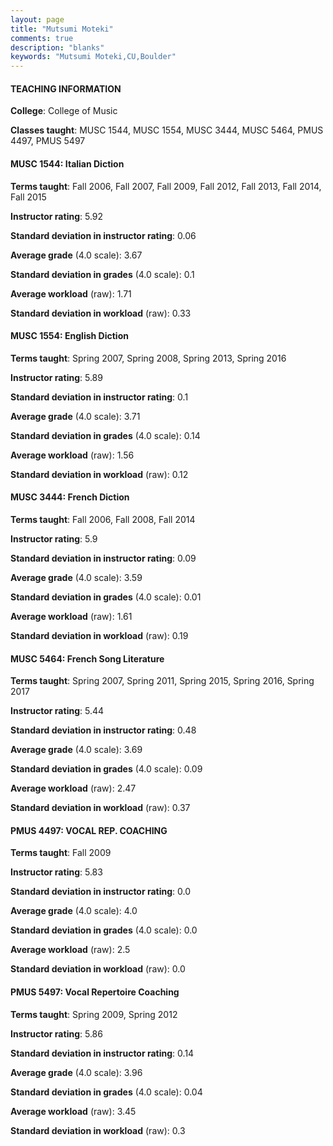 ```yaml
---
layout: page
title: "Mutsumi Moteki" 
comments: true
description: "blanks"
keywords: "Mutsumi Moteki,CU,Boulder"
---
```

<head>
<script src="https://ajax.googleapis.com/ajax/libs/jquery/2.1.3/jquery.min.js"></script>
<script src="https://dl.dropboxusercontent.com/s/pc42nxpaw1ea4o9/highcharts.js?dl=0"></script>
<!-- <script src="../assets/js/highcharts.js"></script> -->
<style type="text/css">@font-face {
	font-family: "Bebas Neue";
	src: url(https://www.filehosting.org/file/details/544349/BebasNeue Regular.otf) format("opentype");
	}
	h1.Bebas { 
		font-family: "Bebas Neue", Verdana, Tahoma;
	}
</style>
</head>
	   
#### TEACHING INFORMATION

**College**: College of Music

**Classes taught**: MUSC 1544, MUSC 1554, MUSC 3444, MUSC 5464, PMUS 4497, PMUS 5497

#### MUSC 1544: Italian Diction

**Terms taught**: Fall 2006, Fall 2007, Fall 2009, Fall 2012, Fall 2013, Fall 2014, Fall 2015

**Instructor rating**: 5.92

**Standard deviation in instructor rating**: 0.06

**Average grade** (4.0 scale): 3.67

**Standard deviation in grades** (4.0 scale): 0.1

**Average workload** (raw): 1.71

**Standard deviation in workload** (raw): 0.33

#### MUSC 1554: English Diction

**Terms taught**: Spring 2007, Spring 2008, Spring 2013, Spring 2016

**Instructor rating**: 5.89

**Standard deviation in instructor rating**: 0.1

**Average grade** (4.0 scale): 3.71

**Standard deviation in grades** (4.0 scale): 0.14

**Average workload** (raw): 1.56

**Standard deviation in workload** (raw): 0.12

#### MUSC 3444: French Diction

**Terms taught**: Fall 2006, Fall 2008, Fall 2014

**Instructor rating**: 5.9

**Standard deviation in instructor rating**: 0.09

**Average grade** (4.0 scale): 3.59

**Standard deviation in grades** (4.0 scale): 0.01

**Average workload** (raw): 1.61

**Standard deviation in workload** (raw): 0.19

#### MUSC 5464: French Song Literature

**Terms taught**: Spring 2007, Spring 2011, Spring 2015, Spring 2016, Spring 2017

**Instructor rating**: 5.44

**Standard deviation in instructor rating**: 0.48

**Average grade** (4.0 scale): 3.69

**Standard deviation in grades** (4.0 scale): 0.09

**Average workload** (raw): 2.47

**Standard deviation in workload** (raw): 0.37

#### PMUS 4497: VOCAL REP. COACHING

**Terms taught**: Fall 2009

**Instructor rating**: 5.83

**Standard deviation in instructor rating**: 0.0

**Average grade** (4.0 scale): 4.0

**Standard deviation in grades** (4.0 scale): 0.0

**Average workload** (raw): 2.5

**Standard deviation in workload** (raw): 0.0

#### PMUS 5497: Vocal Repertoire Coaching

**Terms taught**: Spring 2009, Spring 2012

**Instructor rating**: 5.86

**Standard deviation in instructor rating**: 0.14

**Average grade** (4.0 scale): 3.96

**Standard deviation in grades** (4.0 scale): 0.04

**Average workload** (raw): 3.45

**Standard deviation in workload** (raw): 0.3

